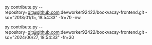 py contribute.py --repository=git@github.com:devworker92422/bookvacay-frontend.git -sd="2018/01/15, 18:54:33" -fr=70 -nw

py contribute.py --repository=git@github.com:devworker92422/bookvacay-frontend.git -sd="2024/06/27, 18:54:33" -fr=30